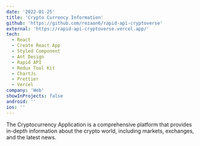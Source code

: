 ```yaml
---
date: '2022-01-25'
title: 'Crypto Currency Information'
github: 'https://github.com/rezaan6/rapid-api-cryptoverse'
external: 'https://rapid-api-cryptoverse.vercel.app/'
tech:
  - React
  - Create React App
  - Styled Component
  - Ant Design
  - Rapid API
  - Redux Tool Kit
  - ChartJs
  - Prettier
  - Vercel
company: 'Web'
showInProjects: false
android: ''
ios: ''
---
```


The Cryptocurrency Application is a comprehensive platform that provides in-depth information about the crypto world, including markets, exchanges, and the latest news.
